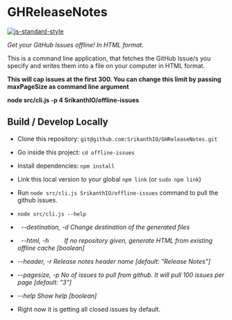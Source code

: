 # GHReleaseNotes

[![js-standard-style](https://img.shields.io/badge/code%20style-standard-brightgreen.svg)](http://standardjs.com/)

_Get your GitHub Issues offline! In HTML format._

This is a command line application, that fetches the GitHub Issue/s you specify and writes them into a file on your computer in HTML format.

**This will cap issues at the first 300. You can change this limit by passing maxPageSize as command line argument** 

**node src/cli.js -p 4 SrikanthIO/offline-issues**

## Build / Develop Locally

- Clone this repository: `git@github.com:SrikanthIO/GHReleaseNotes.git`
- Go inside this project: `cd offline-issues`
- Install dependencies: `npm install`
- Link this local version to your global `npm link` (or `sudo npm link`)
- Run `node src/cli.js SrikanthIO/offline-issues` command to pull the github issues.
- `node src/cli.js --help`

-   _--destination, -d  Change destination of the generated files_
-   _--html, -h         If no repository given, generate HTML from existing offline
                       cache                                             [boolean]_
-   _--header, -r       Release notes header name        [default: "Release Notes"]_
-    _--pagesize, -p     No of issues to pull from github. It will pull 100 issues
                       per page                                     [default: "3"]_
-    _--help             Show help                                         [boolean]_

- Right now it is getting all closed issues by default.
